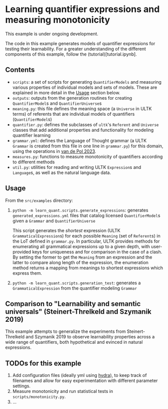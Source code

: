# Learning quantifier expressions and measuring monotonicity

This example is under ongoing development.

The code in this example generates models of quantifier expressions for testing their learnability. For a greater understanding of the different components of this example, follow the (tutorial)[tutorial.ipynb].

## Contents

- `scripts`: a set of scripts for generating `QuantifierModels` and measuring various properties of individual models and sets of models.  These are explained in more detail in the [Usage](#usage) section below.
- `outputs`: outputs from the generation routines for creating `QuantifierModel`s and `QuantifierUniverse`s
- `meaning.py`: this file defines the meaning space (a `Universe` in ULTK terms) of referents that are individual models of quantifiers (`QuantifierModel`s)
- `quantifier.py`: defines the subclasses of `ultk`'s `Referent` and `Universe` classes that add additional properties and functionality for modeling quantifier learning
- `grammar.yml`: defines the Language of Thought grammar (a ULTK `Grammar` is created from this file in one line in `grammar.py`) for this domain, using the operations in [van de Pol 2023](https://pubmed.ncbi.nlm.nih.gov/36563568/).
- `measures.py`: functions to measure monotonicity of quantifiers according to different methods
- `util.py`: utilities for reading and writing ULTK `Expression`s and `Language`s, as well as the natural language data.

## Usage

From the `src/examples` directory:
1. `python -m learn_quant.scripts.generate_expressions`: generates `generated_expressions.yml` files that catalog licensed `QuantifierModel`s given a `Grammar` and `QuantifierUniverse`

    This script generates the _shortest_ expression (ULTK `GrammaticalExpression`s) for each possible `Meaning` (set of `Referent`s) in the LoT defined in `grammar.py`. In particular, ULTK provides methods for enumerating all grammatical expressions up to a given depth, with user-provided keys for uniqueness and for comparison in the case of a clash.  By setting the former to get the `Meaning` from an expression and the latter to compare along length of the expression, the enumeration method returns a mapping from meanings to shortest expressions which express them.

2. `python -m learn_quant.scripts.generation_test`: generates a `GrammaticalExpression` from the quantifier modeling `Grammar`

## Comparison to "Learnability and semantic universals" (Steinert-Threlkeld and Szymanik 2019)

This example attempts to generalize the experiments from Steinert-Threlkeld and Szymanik 2019 to observe learnability properties across a wide range of quantifiers, both hypothetical and evinced in natural expressions. 

## TODOs for this example

1. Add configuration files (ideally yml using [hydra](https://hydra.cc)), to keep track of filenames and allow for easy experimentation with different parameter settings.
2. Measure monotonicity and run statistical tests in `scripts/monotonicity.py`.
3. ...